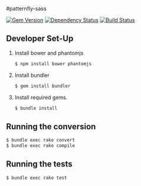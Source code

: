 #patternfly-sass

[![Gem Version](https://badge.fury.io/rb/patternfly-sass.svg)](http://badge.fury.io/rb/patternfly-sass)
[![Dependency Status](https://gemnasium.com/patternfly/patternfly-sass.svg)](https://gemnasium.com/patternfly/patternfly-sass)
[![Build Status](https://travis-ci.org/patternfly/patternfly-sass.svg)](https://travis-ci.org/patternfly/patternfly-sass)

## Developer Set-Up

1. Install bower and phantomjs
   ```sh
   $ npm install bower phantomjs
   ```
1. Install bundler
   ```sh
   $ gem install bundler
   ```

1. Install required gems.
   ```sh
   $ bundle install
   ```

## Running the conversion
   ```sh
   $ bundle exec rake convert
   $ bundle exec rake compile
   ```

## Running the tests
   ```sh
   $ bundle exec rake test
   ```
